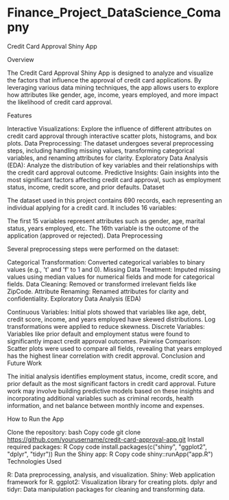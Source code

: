 # Finance_Project_DataScience_Comapny

Credit Card Approval Shiny App

Overview

The Credit Card Approval Shiny App is designed to analyze and visualize the factors that influence the approval of credit card applications. By leveraging various data mining techniques, the app allows users to explore how attributes like gender, age, income, years employed, and more impact the likelihood of credit card approval.

Features

Interactive Visualizations: Explore the influence of different attributes on credit card approval through interactive scatter plots, histograms, and box plots.
Data Preprocessing: The dataset undergoes several preprocessing steps, including handling missing values, transforming categorical variables, and renaming attributes for clarity.
Exploratory Data Analysis (EDA): Analyze the distribution of key variables and their relationships with the credit card approval outcome.
Predictive Insights: Gain insights into the most significant factors affecting credit card approval, such as employment status, income, credit score, and prior defaults.
Dataset

The dataset used in this project contains 690 records, each representing an individual applying for a credit card. It includes 16 variables:

The first 15 variables represent attributes such as gender, age, marital status, years employed, etc.
The 16th variable is the outcome of the application (approved or rejected).
Data Preprocessing

Several preprocessing steps were performed on the dataset:

Categorical Transformation: Converted categorical variables to binary values (e.g., 't' and 'f' to 1 and 0).
Missing Data Treatment: Imputed missing values using median values for numerical fields and mode for categorical fields.
Data Cleaning: Removed or transformed irrelevant fields like ZipCode.
Attribute Renaming: Renamed attributes for clarity and confidentiality.
Exploratory Data Analysis (EDA)

Continuous Variables: Initial plots showed that variables like age, debt, credit score, income, and years employed have skewed distributions. Log transformations were applied to reduce skewness.
Discrete Variables: Variables like prior default and employment status were found to significantly impact credit approval outcomes.
Pairwise Comparison: Scatter plots were used to compare all fields, revealing that years employed has the highest linear correlation with credit approval.
Conclusion and Future Work

The initial analysis identifies employment status, income, credit score, and prior default as the most significant factors in credit card approval. Future work may involve building predictive models based on these insights and incorporating additional variables such as criminal records, health information, and net balance between monthly income and expenses.

How to Run the App

Clone the repository:
bash
Copy code
git clone https://github.com/yourusername/credit-card-approval-app.git
Install required packages:
R
Copy code
install.packages(c("shiny", "ggplot2", "dplyr", "tidyr"))
Run the Shiny app:
R
Copy code
shiny::runApp("app.R")
Technologies Used

R: Data preprocessing, analysis, and visualization.
Shiny: Web application framework for R.
ggplot2: Visualization library for creating plots.
dplyr and tidyr: Data manipulation packages for cleaning and transforming data.

